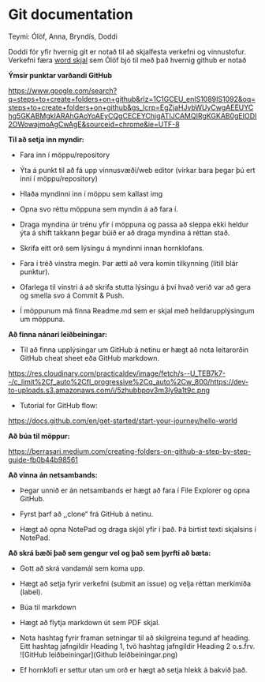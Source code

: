 # Git documentation
Teymi: Ólöf, Anna, Bryndís, Doddi

Doddi fór yfir hvernig git er notað til að skjalfesta verkefni og vinnustofur.
Verkefni færa [word skjal]() sem Ólöf bjó til með það hvernig github er notað


**Ýmsir punktar varðandi GitHub**

<https://www.google.com/search?q=steps+to+create+folders+on+github&rlz=1C1GCEU_enIS1089IS1092&oq=steps+to+create+folders+on+github&gs_lcrp=EgZjaHJvbWUyCwgAEEUYChg5GKABMgkIARAhGAoYoAEyCQgCECEYChigATIJCAMQIRgKGKAB0gEIODI2OWowajmoAgCwAgE&sourceid=chrome&ie=UTF-8>



**Til að setja inn myndir:**

- Fara inn í möppu/repository

- Ýta á punkt til að fá upp vinnusvæði/web editor (virkar bara þegar þú ert inni í möppu/repository)

- Hlaða myndinni inn í möppu sem kallast img

- Opna svo réttu möppuna sem myndin á að fara í.

- Draga myndina úr trénu yfir í möppuna og passa að sleppa ekki heldur ýta á shift takkann þegar búið er að draga myndina á réttan stað.

- Skrifa eitt orð sem lýsingu á myndinni innan hornklofans.

- Fara í tréð vinstra megin. Þar ætti að vera komin tilkynning (lítill blár punktur).

- Ofarlega til vinstri á að skrifa stutta lýsingu á því hvað verið var að gera og smella svo á Commit & Push.

- Í möppunum má finna Readme.md sem er skjal með heildarupplýsingum um möppuna.

**Að finna nánari leiðbeiningar:**

- Til að finna upplýsingar um GitHub á netinu er hægt að nota leitarorðin GitHub cheat sheet eða GitHub markdown.

<https://res.cloudinary.com/practicaldev/image/fetch/s--U_TEB7k7--/c_limit%2Cf_auto%2Cfl_progressive%2Cq_auto%2Cw_800/https://dev-to-uploads.s3.amazonaws.com/i/5zhubbpov3m3ly9a1t9c.png>


- Tutorial for GitHub flow:

<https://docs.github.com/en/get-started/start-your-journey/hello-world>


**Að búa til möppur:**

<https://berrasari.medium.com/creating-folders-on-github-a-step-by-step-guide-fb0b44b98561>


**Að vinna án netsambands:**

- Þegar unnið er án netsambands er hægt að fara í File Explorer og opna GitHub. 

- Fyrst þarf að ,,clone“ frá GitHub á netinu.

- Hægt að opna NotePad og draga skjöl yfir í það. Þá birtist texti skjalsins í NotePad.

**Að skrá bæði það sem gengur vel og það sem þyrfti að bæta:**

- Gott að skrá vandamál sem koma upp.

- Hægt að setja fyrir verkefni (submit an issue) og velja réttan merkimiða (label).


- Búa til markdown
- Hægt að flytja markdown út sem PDF skjal.

- Nota hashtag fyrir framan setningar til að skilgreina tegund af heading. Eitt hashtag jafngildir Heading 1, tvö hashtag jafngildir Heading 2 o.s.frv.
![GitHub leiðbeiningar](Github leiðbeiningar.png)

- Ef hornklofi er settur utan um orð er hægt að setja hlekk á bakvið það.

